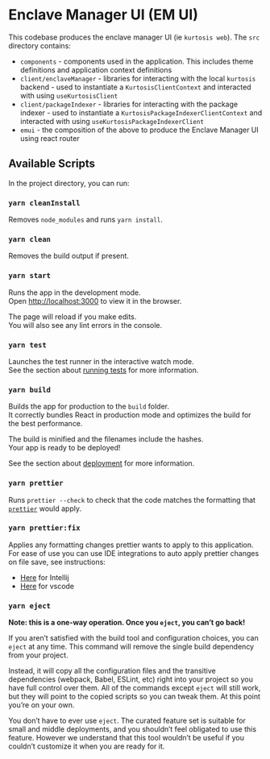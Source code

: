 # Enclave Manager UI (EM UI)

This codebase produces the enclave manager UI (ie `kurtosis web`). The `src` directory contains:

- `components` - components used in the application. This includes theme definitions and application context definitions
- `client/enclaveManager` - libraries for interacting with the local `kurtosis` backend - used to instantiate a `KurtosisClientContext` and interacted with using `useKurtosisClient`
- `client/packageIndexer` - libraries for interacting with the package indexer - used to instantiate a `KurtosisPackageIndexerClientContext` and interacted with using `useKurtosisPackageIndexerClient`
- `emui` - the composition of the above to produce the Enclave Manager UI using react router

## Available Scripts

In the project directory, you can run:

### `yarn cleanInstall`

Removes `node_modules` and runs `yarn install`.

### `yarn clean`

Removes the build output if present.

### `yarn start`

Runs the app in the development mode.\
Open [http://localhost:3000](http://localhost:3000) to view it in the browser.

The page will reload if you make edits.\
You will also see any lint errors in the console.

### `yarn test`

Launches the test runner in the interactive watch mode.\
See the section about [running tests](https://facebook.github.io/create-react-app/docs/running-tests) for more information.

### `yarn build`

Builds the app for production to the `build` folder.\
It correctly bundles React in production mode and optimizes the build for the best performance.

The build is minified and the filenames include the hashes.\
Your app is ready to be deployed!

See the section about [deployment](https://facebook.github.io/create-react-app/docs/deployment) for more information.

### `yarn prettier`

Runs `prettier --check` to check that the code matches the formatting that [`prettier`](https://prettier.io/) would apply.

### `yarn prettier:fix`

Applies any formatting changes prettier wants to apply to this application. For ease of use you can use IDE integrations
to auto apply prettier changes on file save, see instructions:

- [Here](https://plugins.jetbrains.com/plugin/10456-prettier) for Intellij
- [Here](https://marketplace.visualstudio.com/items?itemName=esbenp.prettier-vscode) for vscode

### `yarn eject`

**Note: this is a one-way operation. Once you `eject`, you can’t go back!**

If you aren’t satisfied with the build tool and configuration choices, you can `eject` at any time. This command will remove the single build dependency from your project.

Instead, it will copy all the configuration files and the transitive dependencies (webpack, Babel, ESLint, etc) right into your project so you have full control over them. All of the commands except `eject` will still work, but they will point to the copied scripts so you can tweak them. At this point you’re on your own.

You don’t have to ever use `eject`. The curated feature set is suitable for small and middle deployments, and you shouldn’t feel obligated to use this feature. However we understand that this tool wouldn’t be useful if you couldn’t customize it when you are ready for it.
